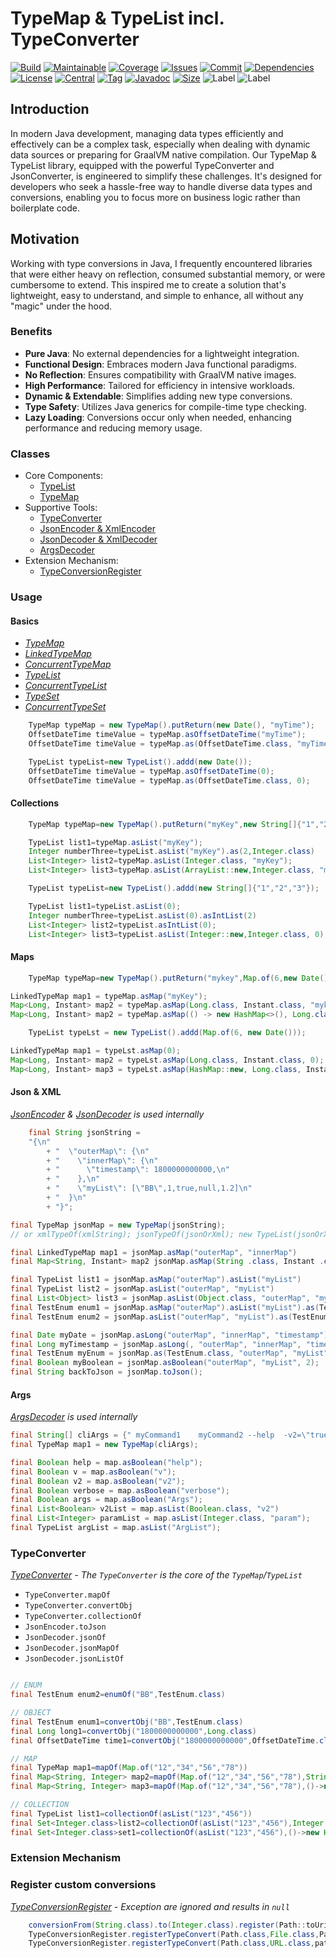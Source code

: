 # TypeMap & TypeList incl. TypeConverter

[![Build][build_shield]][build_link]
[![Maintainable][maintainable_shield]][maintainable_link]
[![Coverage][coverage_shield]][coverage_link]
[![Issues][issues_shield]][issues_link]
[![Commit][commit_shield]][commit_link]
[![Dependencies][dependency_shield]][dependency_link]
[![License][license_shield]][license_link]
[![Central][central_shield]][central_link]
[![Tag][tag_shield]][tag_link]
[![Javadoc][javadoc_shield]][javadoc_link]
[![Size][size_shield]][size_shield]
![Label][label_shield]
![Label][java_version]

## Introduction

In modern Java development, managing data types efficiently and effectively can be a complex task, especially when
dealing with dynamic data sources or preparing for GraalVM native compilation. Our TypeMap & TypeList library, equipped
with the powerful TypeConverter and JsonConverter, is engineered to simplify these challenges. It's designed for
developers who seek a hassle-free way to handle diverse data types and conversions, enabling you to focus more on
business logic rather than boilerplate code.

## Motivation

Working with type conversions in Java, I frequently encountered libraries that were either heavy on reflection, consumed
substantial memory, or were cumbersome to extend. This inspired me to create a solution that's lightweight, easy to
understand, and simple to enhance, all without any "magic" under the hood.

### Benefits

- **Pure Java**: No external dependencies for a lightweight integration.
- **Functional Design**: Embraces modern Java functional paradigms.
- **No Reflection**: Ensures compatibility with GraalVM native images.
- **High Performance**: Tailored for efficiency in intensive workloads.
- **Dynamic & Extendable**: Simplifies adding new type conversions.
- **Type Safety**: Utilizes Java generics for compile-time type checking.
- **Lazy Loading**: Conversions occur only when needed, enhancing performance and reducing memory usage.

### Classes

- Core Components:
    - [TypeList](#basics)
    - [TypeMap](#basics)
- Supportive Tools:
    - [TypeConverter](#typeconverter)
    - [JsonEncoder & XmlEncoder](#json--xml)
    - [JsonDecoder & XmlDecoder](#json--xml)
    - [ArgsDecoder](#args)
- Extension Mechanism:
    - [TypeConversionRegister](#register-custom-conversions)

### Usage

#### Basics

- _[TypeMap](src/main/java/berlin/yuna/typemap/model/TypeMap.java)_
- _[LinkedTypeMap](src/main/java/berlin/yuna/typemap/model/LinkedTypeMap.java)_
- _[ConcurrentTypeMap](src/main/java/berlin/yuna/typemap/model/ConcurrentTypeMap.java)_
- _[TypeList](src/main/java/berlin/yuna/typemap/model/TypeList.java)_
- _[ConcurrentTypeList](src/main/java/berlin/yuna/typemap/model/ConcurrentTypeList.java)_
- _[TypeSet](src/main/java/berlin/yuna/typemap/model/TypeSet.java)_
- _[ConcurrentTypeSet](src/main/java/berlin/yuna/typemap/model/ConcurrentTypeSet.java)_

```java
    TypeMap typeMap = new TypeMap().putReturn(new Date(), "myTime");
    OffsetDateTime timeValue = typeMap.asOffsetDateTime("myTime");
    OffsetDateTime timeValue = typeMap.as(OffsetDateTime.class, "myTime");
```

```java
    TypeList typeList=new TypeList().addd(new Date());
    OffsetDateTime timeValue = typeMap.asOffsetDateTime(0);
    OffsetDateTime timeValue = typeMap.as(OffsetDateTime.class, 0);
```

#### Collections

```java
    TypeMap typeMap=new TypeMap().putReturn("myKey",new String[]{"1","2","3"});

    TypeList list1=typeMap.asList("myKey");
    Integer numberThree=typeList.asList("myKey").as(2,Integer.class)
    List<Integer> list2=typeMap.asList(Integer.class, "myKey");
    List<Integer> list3=typeMap.asList(ArrayList::new,Integer.class, "myKey");
```

```java
    TypeList typeList=new TypeList().addd(new String[]{"1","2","3"});

    TypeList list1=typeList.asList(0);
    Integer numberThree=typeList.asList(0).asIntList(2)
    List<Integer> list2=typeList.asIntList(0);
    List<Integer> list3=typeList.asList(Integer::new,Integer.class, 0);
```

#### Maps

```java
    TypeMap typeMap=new TypeMap().putReturn("mykey",Map.of(6,new Date()));

LinkedTypeMap map1 = typeMap.asMap("myKey");
Map<Long, Instant> map2 = typeMap.asMap(Long.class, Instant.class, "mykey")
Map<Long, Instant> map2 = typeMap.asMap(() -> new HashMap<>(), Long.class, "mykey")
```

```java
    TypeList typeLst = new TypeList().addd(Map.of(6, new Date()));

LinkedTypeMap map1 = typeLst.asMap(0);
Map<Long, Instant> map2 = typeLst.asMap(Long.class, Instant.class, 0);
Map<Long, Instant> map3 = typeLst.asMap(HashMap::new, Long.class, Instant.class, 0);
```

#### Json & XML

_[JsonEncoder](src/main/java/berlin/yuna/typemap/logic/JsonEncoder.java) & [JsonDecoder](src/main/java/berlin/yuna/typemap/logic/JsonDecoder.java)
is used internally_

```java
    final String jsonString =
    "{\n"
        + "  \"outerMap\": {\n"
        + "    \"innerMap\": {\n"
        + "      \"timestamp\": 1800000000000,\n"
        + "    },\n"
        + "    \"myList\": [\"BB\",1,true,null,1.2]\n"
        + "  }\n"
        + "}";

final TypeMap jsonMap = new TypeMap(jsonString);
// or xmlTypeOf(xmlString); jsonTypeOf(jsonOrXml); new TypeList(jsonOrXmlString);

final LinkedTypeMap map1 = jsonMap.asMap("outerMap", "innerMap")
final Map<String, Instant> map2 jsonMap.asMap(String .class, Instant .class,"outerMap","innerMap")

final TypeList list1 = jsonMap.asMap("outerMap").asList("myList")
final TypeList list2 = jsonMap.asList("outerMap", "myList")
final List<Object> list3 = jsonMap.asList(Object.class, "outerMap", "myList")
final TestEnum enum1 = jsonMap.asMap("outerMap").asList("myList").as(TestEnum.class, 0)
final TestEnum enum2 = jsonMap.asList("outerMap", "myList").as(TestEnum.class, 0)

final Date myDate = jsonMap.asLong("outerMap", "innerMap", "timestamp");
final Long myTimestamp = jsonMap.asLong(, "outerMap", "innerMap", "timestamp");
final TestEnum myEnum = jsonMap.as(TestEnum.class, "outerMap", "myList", 0);
final Boolean myBoolean = jsonMap.asBoolean("outerMap", "myList", 2);
final String backToJson = jsonMap.toJson();
```

#### Args

_[ArgsDecoder](src/main/java/berlin/yuna/typemap/logic/ArgsDecoder.java) is used internally_

```java
final String[] cliArgs = {" myCommand1    myCommand2 --help  -v2=\"true\" -v=\"true\" -v=\"true\" --verbose=\"true\"   -Args=\"true\" -param 42   54   -ArgList=\"item 1\" --ArgList=\"item 2\" -v2=\"false\" --ArgList=\"-item 3\"  "};
final TypeMap map1 = new TypeMap(cliArgs);

final Boolean help = map.asBoolean("help");
final Boolean v = map.asBoolean("v");
final Boolean v2 = map.asBoolean("v2");
final Boolean verbose = map.asBoolean("verbose");
final Boolean args = map.asBoolean("Args");
final List<Boolean> v2List = map.asList(Boolean.class, "v2")
final List<Integer> paramList = map.asList(Integer.class, "param");
final TypeList argList = map.asList("ArgList");
```

### TypeConverter

_[TypeConverter](src/main/java/berlin/yuna/typemap/logic/TypeConverter.java) - The `TypeConverter` is the core of
the `TypeMap`/`TypeList`_

* `TypeConverter.mapOf`
* `TypeConverter.convertObj`
* `TypeConverter.collectionOf`
* `JsonEncoder.toJson`
* `JsonDecoder.jsonOf`
* `JsonDecoder.jsonMapOf`
* `JsonDecoder.jsonListOf`

```java

// ENUM
final TestEnum enum2=enumOf("BB",TestEnum.class)

// OBJECT
final TestEnum enum1=convertObj("BB",TestEnum.class)
final Long long1=convertObj("1800000000000",Long.class)
final OffsetDateTime time1=convertObj("1800000000000",OffsetDateTime.class)

// MAP
final TypeMap map1=mapOf(Map.of("12","34","56","78"))
final Map<String, Integer> map2=mapOf(Map.of("12","34","56","78"),String.class,Integer.class)
final Map<String, Integer> map3=mapOf(Map.of("12","34","56","78"),()->new HashMap<>(),String.class,Integer.class)

// COLLECTION
final TypeList list1=collectionOf(asList("123","456"))
final Set<Integer.class>list2=collectionOf(asList("123","456"),Integer.class)
final Set<Integer.class>set1=collectionOf(asList("123","456"),()->new HashSet<>(),Integer.class)
```

### Extension Mechanism

### Register custom conversions

_[TypeConversionRegister](src/main/java/berlin/yuna/typemap/config/TypeConversionRegister.java) - Exception are ignored
and results in `null`_

```java
    conversionFrom(String.class).to(Integer.class).register(Path::toUri);
    TypeConversionRegister.registerTypeConvert(Path.class,File.class,Path::toFile);
    TypeConversionRegister.registerTypeConvert(Path.class,URL.class,path->path.toUri().toURL());
```

[build_shield]: https://github.com/YunaBraska/type-map/workflows/MVN_RELEASE/badge.svg

[build_link]: https://github.com/YunaBraska/type-map/actions?query=workflow%3AMVN_RELEASE

[maintainable_shield]: https://img.shields.io/codeclimate/maintainability/YunaBraska/type-map?style=flat-square

[maintainable_link]: https://codeclimate.com/github/YunaBraska/type-map/maintainability

[coverage_shield]: https://img.shields.io/codeclimate/coverage/YunaBraska/type-map?style=flat-square

[coverage_link]: https://codeclimate.com/github/YunaBraska/type-map/test_coverage

[issues_shield]: https://img.shields.io/github/issues/YunaBraska/type-map?style=flat-square

[issues_link]: https://github.com/YunaBraska/type-map/commits/main

[commit_shield]: https://img.shields.io/github/last-commit/YunaBraska/type-map?style=flat-square

[commit_link]: https://github.com/YunaBraska/type-map/issues

[license_shield]: https://img.shields.io/github/license/YunaBraska/type-map?style=flat-square

[license_link]: https://github.com/YunaBraska/type-map/blob/main/LICENSE

[dependency_shield]: https://img.shields.io/librariesio/github/YunaBraska/type-map?style=flat-square

[dependency_link]: https://libraries.io/github/YunaBraska/type-map

[central_shield]: https://img.shields.io/maven-central/v/berlin.yuna/type-map?style=flat-square

[central_link]:https://search.maven.org/artifact/berlin.yuna/type-map

[tag_shield]: https://img.shields.io/github/v/tag/YunaBraska/type-map?style=flat-square

[tag_link]: https://github.com/YunaBraska/type-map/releases

[javadoc_shield]: https://javadoc.io/badge2/berlin.yuna/type-map/javadoc.svg?style=flat-square

[javadoc_link]: https://javadoc.io/doc/berlin.yuna/type-map

[size_shield]: https://img.shields.io/github/repo-size/YunaBraska/type-map?style=flat-square

[label_shield]: https://img.shields.io/badge/Yuna-QueenInside-blueviolet?style=flat-square

[gitter_shield]: https://img.shields.io/gitter/room/YunaBraska/type-map?style=flat-square

[gitter_link]: https://gitter.im/type-map/Lobby

[java_version]: https://img.shields.io/badge/java-8-blueviolet?style=flat-square
